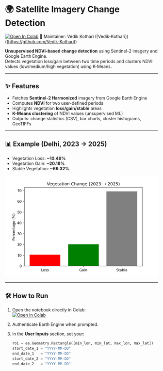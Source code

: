 # 🌍 Satellite Imagery Change Detection

[![Open In Colab](https://colab.research.google.com/assets/colab-badge.svg)](https://colab.research.google.com/github/YOUR_USERNAME/satellite-change-detection/blob/main/Satellite_Change_Detection.ipynb)
👤 Maintainer: Vedik Kothari ([Vedik-Kothari])((https://github.com/Vedik-Kothari))


**Unsupervised NDVI-based change detection** using Sentinel-2 imagery and Google Earth Engine.  
Detects vegetation loss/gain between two time periods and clusters NDVI values (low/medium/high vegetation) using K-Means.

---

## ✨ Features
- Fetches **Sentinel-2 Harmonized** imagery from Google Earth Engine
- Computes **NDVI** for two user-defined periods
- Highlights vegetation **loss/gain/stable** areas
- **K-Means clustering** of NDVI values (unsupervised ML)
- Outputs: change statistics (CSV), bar charts, cluster histograms, GeoTIFFs

---

## 📊 Example (Delhi, 2023 → 2025)
- Vegetation Loss: **~10.49%**
- Vegetation Gain: **~20.18%**
- Stable Vegetation: **~69.32%**

![Vegetation Change Bar Chart](vegetation_change_bar.png)

---

## 🛠 How to Run
1. Open the notebook directly in Colab:  
   [![Open In Colab](https://colab.research.google.com/assets/colab-badge.svg)](https://colab.research.google.com/github/YOUR_USERNAME/satellite-change-detection/blob/main/Satellite_Change_Detection.ipynb)

2. Authenticate Earth Engine when prompted.  
3. In the **User Inputs** section, set your:
   ```python
   roi = ee.Geometry.Rectangle([min_lon, min_lat, max_lon, max_lat])
   start_date_1 = "YYYY-MM-DD"
   end_date_1   = "YYYY-MM-DD"
   start_date_2 = "YYYY-MM-DD"
   end_date_2   = "YYYY-MM-DD"
